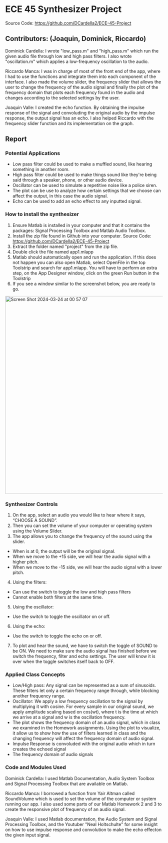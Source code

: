 # ECE 45 Synthesizer Project 

Source Code: https://github.com/DCardella2/ECE-45-Project

## Contributors: (Joaquin, Dominick, Riccardo)
Dominick Cardella: I wrote "low_pass.m" and "high_pass.m" which run the given audio file through low and high pass filters. I also wrote "oscillation.m" which applies a low-frequency oscillation to the audio. 

Riccardo Manca: I was in charge of most of the front end of the app, where I had to use the functions and integrate them into each component of the interface. I also made the volume slider, the frequency slider that allows the user to change the frequency of the audio signal and finally the plot of the frequency domain that plots each frequency found in the audio and changes according to the selected settings by the user.

Joaquin Valle: I created the echo function. By obtaining the impulse response of the signal and convoluding the original audio by the impulse response, the output signal has an echo. I also helped Riccardo with the frequency slider function and its implementation on the graph. 

## Report

### Potential Applications
- Low pass filter could be used to make a muffled sound, like hearing something in another room.
- High pass filter could be used to make things sound like they're being said through a speaker, phone, or other audio device.
- Oscillator can be used to simulate a repetitive noise like a police siren.
- The plot can be use to analyze how certain settings that we choose can affect the output, in this case the audio signal.
- Echo can be used to add an echo effect to any inputted signal.

### How to install the synthesizer
1. Ensure Matlab is installed in your computer and that it contains the packages: Signal Processing Toolbox and Matlab Audio Toolbox.
2. Install the zip file found in Github into your computer. Source Code: https://github.com/DCardella2/ECE-45-Project
3. Extract the folder named "project" from the zip file.
4. Double click the file named app1.mlapp
5. Matlab should automatically open and run the application. If this does not happen you can also open Matlab, select OpenFile in the top Toolstrip and search for app1.mlapp. You will have to perform an extra step, on the App Designer window, click on the green Run button in the Toolstrip
6. If you see a window similar to the screenshot below, you are ready to go.

<img width="633" alt="Screen Shot 2024-03-24 at 00 57 07" src="https://github.com/DCardella2/ECE-45-Project/assets/62259466/deb53c10-9375-4caa-8149-7e3e10b6071e">

### Synthesizer Controls
1. On the app, select an audio you would like to hear where it says, “CHOOSE A SOUND”.
2. Then you can set the volume of your computer or operating system using the Volume Slider.
3. The app allows you to change the frequency of the sound using the slider.
  * When is at 0, the output will be the original signal.
  * When we move to the +15 side, we will hear the audio signal with a higher pitch.
  * When we move to the -15 side, we will hear the audio signal with a lower pitch.
4. Using the filters: 
  * Can use the switch to toggle the low and high pass filters
  * Cannot enable both filters at the same time.
5. Using the oscillator: 
  * Use the switch to toggle the oscillator on or off.
6. Using the echo:
  * Use the switch to toggle the echo on or off.
7. To plot and hear the sound, we have to switch the toggle of SOUND to be ON. We need to make sure the audio signal has finished before we switch the frequency, filter and echo settings. The user will know it is over when the toggle switches itself back to OFF.

### Applied Class Concepts
- Low/High pass: Any signal can be represented as a sum of sinusoids. These filters let only a certain frequency range through, while blocking another frequency range.
- Oscillator: We apply a low frequency oscillation to the signal by multiplying it with cosine. For every sample in our original sound, we apply amplitude scaling based on cos(wt), where t is the time at which we arrive at a signal and w is the oscillation frequency.
- The plot shows the frequency domain of an audio signal, which in class we examined in the Homework assignments. Using the plot to visualize, it allow us to show how the use of filters learned in class and the changing frequency will affect the frequency domain of audio signal.
- Impulse Response is convoluded with the original audio which in turn creates the echoed signal
- The frequency domain of audio signals

### Code and Modules Used
Dominick Cardella: I used Matlab Documentation, Audio System Toolbox and Signal Processing Toolbox that are available on Matlab.

Riccardo Manca: I borrowed a function from Yair Altman called SoundVolume which is used to set the volume of the computer or system running our app. I also used some parts of our Matlab Homework 2 and 3 to create the responsive plot of frequency of an audio signal.

Joaquin Valle: I used Matlab documentation, the Audio System and Signal Processing Toolbox, and the Youtuber "Neal Holtschulte" for some insight on how to use impulse response and convolution to make the echo effecton the given input signal. 
